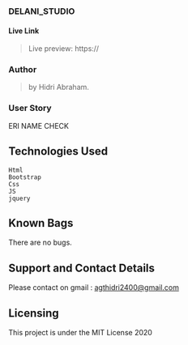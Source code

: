 ### DELANI_STUDIO


#### Live Link

> Live preview: https://


### Author 

> by Hidri Abraham.

### User Story 
ERI NAME CHECK



## Technologies Used 
   
    Html
    Bootstrap
    Css
    JS
    jquery


## Known Bags 
There are no bugs.

## Support and Contact Details
Please contact on gmail : agthidri2400@gmail.com


## Licensing 
This project is under the MIT License 2020